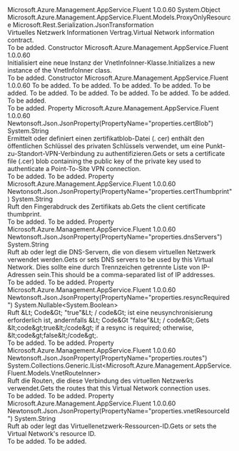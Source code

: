<Type Name="VnetInfoInner" FullName="Microsoft.Azure.Management.AppService.Fluent.Models.VnetInfoInner">
  <TypeSignature Language="C#" Value="public class VnetInfoInner : Microsoft.Azure.Management.AppService.Fluent.Models.ProxyOnlyResource" />
  <TypeSignature Language="ILAsm" Value=".class public auto ansi beforefieldinit VnetInfoInner extends Microsoft.Azure.Management.AppService.Fluent.Models.ProxyOnlyResource" />
  <TypeSignature Language="DocId" Value="T:Microsoft.Azure.Management.AppService.Fluent.Models.VnetInfoInner" />
  <TypeSignature Language="VB.NET" Value="Public Class VnetInfoInner&#xA;Inherits ProxyOnlyResource" />
  <TypeSignature Language="F#" Value="type VnetInfoInner = class&#xA;    inherit ProxyOnlyResource" />
  <AssemblyInfo>
    <AssemblyName>Microsoft.Azure.Management.AppService.Fluent</AssemblyName>
    <AssemblyVersion>1.0.0.60</AssemblyVersion>
  </AssemblyInfo>
  <Base>
    <BaseTypeName>System.Object</BaseTypeName>
    <BaseTypeName FrameworkAlternate="azure-dotnet">Microsoft.Azure.Management.AppService.Fluent.Models.ProxyOnlyResource</BaseTypeName>
  </Base>
  <Interfaces />
  <Attributes>
    <Attribute>
      <AttributeName>Microsoft.Rest.Serialization.JsonTransformation</AttributeName>
    </Attribute>
  </Attributes>
  <Docs>
    <summary>
            <span data-ttu-id="63a19-101">Virtuelles Netzwerk Informationen Vertrag.</span><span class="sxs-lookup"><span data-stu-id="63a19-101">Virtual Network information contract.</span></span>
            </summary>
    <remarks>To be added.</remarks>
  </Docs>
  <Members>
    <Member MemberName=".ctor">
      <MemberSignature Language="C#" Value="public VnetInfoInner ();" />
      <MemberSignature Language="ILAsm" Value=".method public hidebysig specialname rtspecialname instance void .ctor() cil managed" />
      <MemberSignature Language="DocId" Value="M:Microsoft.Azure.Management.AppService.Fluent.Models.VnetInfoInner.#ctor" />
      <MemberSignature Language="VB.NET" Value="Public Sub New ()" />
      <MemberType>Constructor</MemberType>
      <AssemblyInfo>
        <AssemblyName>Microsoft.Azure.Management.AppService.Fluent</AssemblyName>
        <AssemblyVersion>1.0.0.60</AssemblyVersion>
      </AssemblyInfo>
      <Parameters />
      <Docs>
        <summary>
            <span data-ttu-id="63a19-102">Initialisiert eine neue Instanz der VnetInfoInner-Klasse.</span><span class="sxs-lookup"><span data-stu-id="63a19-102">Initializes a new instance of the VnetInfoInner class.</span></span>
            </summary>
        <remarks>To be added.</remarks>
      </Docs>
    </Member>
    <Member MemberName=".ctor">
      <MemberSignature Language="C#" Value="public VnetInfoInner (string id = null, string name = null, string kind = null, string type = null, string vnetResourceId = null, string certThumbprint = null, string certBlob = null, System.Collections.Generic.IList&lt;Microsoft.Azure.Management.AppService.Fluent.Models.VnetRouteInner&gt; routes = null, Nullable&lt;bool&gt; resyncRequired = null, string dnsServers = null);" />
      <MemberSignature Language="ILAsm" Value=".method public hidebysig specialname rtspecialname instance void .ctor(string id, string name, string kind, string type, string vnetResourceId, string certThumbprint, string certBlob, class System.Collections.Generic.IList`1&lt;class Microsoft.Azure.Management.AppService.Fluent.Models.VnetRouteInner&gt; routes, valuetype System.Nullable`1&lt;bool&gt; resyncRequired, string dnsServers) cil managed" />
      <MemberSignature Language="DocId" Value="M:Microsoft.Azure.Management.AppService.Fluent.Models.VnetInfoInner.#ctor(System.String,System.String,System.String,System.String,System.String,System.String,System.String,System.Collections.Generic.IList{Microsoft.Azure.Management.AppService.Fluent.Models.VnetRouteInner},System.Nullable{System.Boolean},System.String)" />
      <MemberSignature Language="VB.NET" Value="Public Sub New (Optional id As String = null, Optional name As String = null, Optional kind As String = null, Optional type As String = null, Optional vnetResourceId As String = null, Optional certThumbprint As String = null, Optional certBlob As String = null, Optional routes As IList(Of VnetRouteInner) = null, Optional resyncRequired As Nullable(Of Boolean) = null, Optional dnsServers As String = null)" />
      <MemberSignature Language="F#" Value="new Microsoft.Azure.Management.AppService.Fluent.Models.VnetInfoInner : string * string * string * string * string * string * string * System.Collections.Generic.IList&lt;Microsoft.Azure.Management.AppService.Fluent.Models.VnetRouteInner&gt; * Nullable&lt;bool&gt; * string -&gt; Microsoft.Azure.Management.AppService.Fluent.Models.VnetInfoInner" Usage="new Microsoft.Azure.Management.AppService.Fluent.Models.VnetInfoInner (id, name, kind, type, vnetResourceId, certThumbprint, certBlob, routes, resyncRequired, dnsServers)" />
      <MemberType>Constructor</MemberType>
      <AssemblyInfo>
        <AssemblyName>Microsoft.Azure.Management.AppService.Fluent</AssemblyName>
        <AssemblyVersion>1.0.0.60</AssemblyVersion>
      </AssemblyInfo>
      <Parameters>
        <Parameter Name="id" Type="System.String" />
        <Parameter Name="name" Type="System.String" />
        <Parameter Name="kind" Type="System.String" />
        <Parameter Name="type" Type="System.String" />
        <Parameter Name="vnetResourceId" Type="System.String" />
        <Parameter Name="certThumbprint" Type="System.String" />
        <Parameter Name="certBlob" Type="System.String" />
        <Parameter Name="routes" Type="System.Collections.Generic.IList&lt;Microsoft.Azure.Management.AppService.Fluent.Models.VnetRouteInner&gt;" />
        <Parameter Name="resyncRequired" Type="System.Nullable&lt;System.Boolean&gt;" />
        <Parameter Name="dnsServers" Type="System.String" />
      </Parameters>
      <Docs>
        <param name="id">To be added.</param>
        <param name="name">To be added.</param>
        <param name="kind">To be added.</param>
        <param name="type">To be added.</param>
        <param name="vnetResourceId">To be added.</param>
        <param name="certThumbprint">To be added.</param>
        <param name="certBlob">To be added.</param>
        <param name="routes">To be added.</param>
        <param name="resyncRequired">To be added.</param>
        <param name="dnsServers">To be added.</param>
        <summary>To be added.</summary>
        <remarks>To be added.</remarks>
      </Docs>
    </Member>
    <Member MemberName="CertBlob">
      <MemberSignature Language="C#" Value="public string CertBlob { get; set; }" />
      <MemberSignature Language="ILAsm" Value=".property instance string CertBlob" />
      <MemberSignature Language="DocId" Value="P:Microsoft.Azure.Management.AppService.Fluent.Models.VnetInfoInner.CertBlob" />
      <MemberSignature Language="VB.NET" Value="Public Property CertBlob As String" />
      <MemberSignature Language="F#" Value="member this.CertBlob : string with get, set" Usage="Microsoft.Azure.Management.AppService.Fluent.Models.VnetInfoInner.CertBlob" />
      <MemberType>Property</MemberType>
      <AssemblyInfo>
        <AssemblyName>Microsoft.Azure.Management.AppService.Fluent</AssemblyName>
        <AssemblyVersion>1.0.0.60</AssemblyVersion>
      </AssemblyInfo>
      <Attributes>
        <Attribute>
          <AttributeName>Newtonsoft.Json.JsonProperty(PropertyName="properties.certBlob")</AttributeName>
        </Attribute>
      </Attributes>
      <ReturnValue>
        <ReturnType>System.String</ReturnType>
      </ReturnValue>
      <Docs>
        <summary>
            <span data-ttu-id="63a19-103">Ermittelt oder definiert einen zertifikatblob-Datei (. cer) enthält den öffentlichen Schlüssel des privaten Schlüssels verwendet, um eine Punkt-zu-Standort-VPN-Verbindung zu authentifizieren.</span><span class="sxs-lookup"><span data-stu-id="63a19-103">Gets or sets a certificate file (.cer) blob containing the public key of the private key used to authenticate a Point-To-Site VPN connection.</span></span>
            </summary>
        <value>To be added.</value>
        <remarks>To be added.</remarks>
      </Docs>
    </Member>
    <Member MemberName="CertThumbprint">
      <MemberSignature Language="C#" Value="public string CertThumbprint { get; }" />
      <MemberSignature Language="ILAsm" Value=".property instance string CertThumbprint" />
      <MemberSignature Language="DocId" Value="P:Microsoft.Azure.Management.AppService.Fluent.Models.VnetInfoInner.CertThumbprint" />
      <MemberSignature Language="VB.NET" Value="Public ReadOnly Property CertThumbprint As String" />
      <MemberSignature Language="F#" Value="member this.CertThumbprint : string" Usage="Microsoft.Azure.Management.AppService.Fluent.Models.VnetInfoInner.CertThumbprint" />
      <MemberType>Property</MemberType>
      <AssemblyInfo>
        <AssemblyName>Microsoft.Azure.Management.AppService.Fluent</AssemblyName>
        <AssemblyVersion>1.0.0.60</AssemblyVersion>
      </AssemblyInfo>
      <Attributes>
        <Attribute>
          <AttributeName>Newtonsoft.Json.JsonProperty(PropertyName="properties.certThumbprint")</AttributeName>
        </Attribute>
      </Attributes>
      <ReturnValue>
        <ReturnType>System.String</ReturnType>
      </ReturnValue>
      <Docs>
        <summary>
            <span data-ttu-id="63a19-104">Ruft den Fingerabdruck des Zertifikats ab.</span><span class="sxs-lookup"><span data-stu-id="63a19-104">Gets the client certificate thumbprint.</span></span>
            </summary>
        <value>To be added.</value>
        <remarks>To be added.</remarks>
      </Docs>
    </Member>
    <Member MemberName="DnsServers">
      <MemberSignature Language="C#" Value="public string DnsServers { get; set; }" />
      <MemberSignature Language="ILAsm" Value=".property instance string DnsServers" />
      <MemberSignature Language="DocId" Value="P:Microsoft.Azure.Management.AppService.Fluent.Models.VnetInfoInner.DnsServers" />
      <MemberSignature Language="VB.NET" Value="Public Property DnsServers As String" />
      <MemberSignature Language="F#" Value="member this.DnsServers : string with get, set" Usage="Microsoft.Azure.Management.AppService.Fluent.Models.VnetInfoInner.DnsServers" />
      <MemberType>Property</MemberType>
      <AssemblyInfo>
        <AssemblyName>Microsoft.Azure.Management.AppService.Fluent</AssemblyName>
        <AssemblyVersion>1.0.0.60</AssemblyVersion>
      </AssemblyInfo>
      <Attributes>
        <Attribute>
          <AttributeName>Newtonsoft.Json.JsonProperty(PropertyName="properties.dnsServers")</AttributeName>
        </Attribute>
      </Attributes>
      <ReturnValue>
        <ReturnType>System.String</ReturnType>
      </ReturnValue>
      <Docs>
        <summary>
            <span data-ttu-id="63a19-105">Ruft ab oder legt die DNS-Servern, die von diesem virtuellen Netzwerk verwendet werden.</span><span class="sxs-lookup"><span data-stu-id="63a19-105">Gets or sets DNS servers to be used by this Virtual Network.</span></span> <span data-ttu-id="63a19-106">Dies sollte eine durch Trennzeichen getrennte Liste von IP-Adressen sein.</span><span class="sxs-lookup"><span data-stu-id="63a19-106">This should be a comma-separated list of IP addresses.</span></span>
            </summary>
        <value>To be added.</value>
        <remarks>To be added.</remarks>
      </Docs>
    </Member>
    <Member MemberName="ResyncRequired">
      <MemberSignature Language="C#" Value="public Nullable&lt;bool&gt; ResyncRequired { get; }" />
      <MemberSignature Language="ILAsm" Value=".property instance valuetype System.Nullable`1&lt;bool&gt; ResyncRequired" />
      <MemberSignature Language="DocId" Value="P:Microsoft.Azure.Management.AppService.Fluent.Models.VnetInfoInner.ResyncRequired" />
      <MemberSignature Language="VB.NET" Value="Public ReadOnly Property ResyncRequired As Nullable(Of Boolean)" />
      <MemberSignature Language="F#" Value="member this.ResyncRequired : Nullable&lt;bool&gt;" Usage="Microsoft.Azure.Management.AppService.Fluent.Models.VnetInfoInner.ResyncRequired" />
      <MemberType>Property</MemberType>
      <AssemblyInfo>
        <AssemblyName>Microsoft.Azure.Management.AppService.Fluent</AssemblyName>
        <AssemblyVersion>1.0.0.60</AssemblyVersion>
      </AssemblyInfo>
      <Attributes>
        <Attribute>
          <AttributeName>Newtonsoft.Json.JsonProperty(PropertyName="properties.resyncRequired")</AttributeName>
        </Attribute>
      </Attributes>
      <ReturnValue>
        <ReturnType>System.Nullable&lt;System.Boolean&gt;</ReturnType>
      </ReturnValue>
      <Docs>
        <summary>
            <span data-ttu-id="63a19-107">Ruft &amp;Lt; Code&amp;Gt; "true"&amp;Lt; / code&amp;Gt; ist eine neusynchronisierung erforderlich ist, andernfalls &amp;Lt; Code&amp;Gt "false"&amp;Lt; / code&amp;Gt;.</span><span class="sxs-lookup"><span data-stu-id="63a19-107">Gets &amp;lt;code&amp;gt;true&amp;lt;/code&amp;gt; if a resync is required; otherwise, &amp;lt;code&amp;gt;false&amp;lt;/code&amp;gt;.</span></span>
            </summary>
        <value>To be added.</value>
        <remarks>To be added.</remarks>
      </Docs>
    </Member>
    <Member MemberName="Routes">
      <MemberSignature Language="C#" Value="public System.Collections.Generic.IList&lt;Microsoft.Azure.Management.AppService.Fluent.Models.VnetRouteInner&gt; Routes { get; }" />
      <MemberSignature Language="ILAsm" Value=".property instance class System.Collections.Generic.IList`1&lt;class Microsoft.Azure.Management.AppService.Fluent.Models.VnetRouteInner&gt; Routes" />
      <MemberSignature Language="DocId" Value="P:Microsoft.Azure.Management.AppService.Fluent.Models.VnetInfoInner.Routes" />
      <MemberSignature Language="VB.NET" Value="Public ReadOnly Property Routes As IList(Of VnetRouteInner)" />
      <MemberSignature Language="F#" Value="member this.Routes : System.Collections.Generic.IList&lt;Microsoft.Azure.Management.AppService.Fluent.Models.VnetRouteInner&gt;" Usage="Microsoft.Azure.Management.AppService.Fluent.Models.VnetInfoInner.Routes" />
      <MemberType>Property</MemberType>
      <AssemblyInfo>
        <AssemblyName>Microsoft.Azure.Management.AppService.Fluent</AssemblyName>
        <AssemblyVersion>1.0.0.60</AssemblyVersion>
      </AssemblyInfo>
      <Attributes>
        <Attribute>
          <AttributeName>Newtonsoft.Json.JsonProperty(PropertyName="properties.routes")</AttributeName>
        </Attribute>
      </Attributes>
      <ReturnValue>
        <ReturnType>System.Collections.Generic.IList&lt;Microsoft.Azure.Management.AppService.Fluent.Models.VnetRouteInner&gt;</ReturnType>
      </ReturnValue>
      <Docs>
        <summary>
            <span data-ttu-id="63a19-108">Ruft die Routen, die diese Verbindung des virtuellen Netzwerks verwendet.</span><span class="sxs-lookup"><span data-stu-id="63a19-108">Gets the routes that this Virtual Network connection uses.</span></span>
            </summary>
        <value>To be added.</value>
        <remarks>To be added.</remarks>
      </Docs>
    </Member>
    <Member MemberName="VnetResourceId">
      <MemberSignature Language="C#" Value="public string VnetResourceId { get; set; }" />
      <MemberSignature Language="ILAsm" Value=".property instance string VnetResourceId" />
      <MemberSignature Language="DocId" Value="P:Microsoft.Azure.Management.AppService.Fluent.Models.VnetInfoInner.VnetResourceId" />
      <MemberSignature Language="VB.NET" Value="Public Property VnetResourceId As String" />
      <MemberSignature Language="F#" Value="member this.VnetResourceId : string with get, set" Usage="Microsoft.Azure.Management.AppService.Fluent.Models.VnetInfoInner.VnetResourceId" />
      <MemberType>Property</MemberType>
      <AssemblyInfo>
        <AssemblyName>Microsoft.Azure.Management.AppService.Fluent</AssemblyName>
        <AssemblyVersion>1.0.0.60</AssemblyVersion>
      </AssemblyInfo>
      <Attributes>
        <Attribute>
          <AttributeName>Newtonsoft.Json.JsonProperty(PropertyName="properties.vnetResourceId")</AttributeName>
        </Attribute>
      </Attributes>
      <ReturnValue>
        <ReturnType>System.String</ReturnType>
      </ReturnValue>
      <Docs>
        <summary>
            <span data-ttu-id="63a19-109">Ruft ab oder legt das Virtuellenetzwerk-Ressourcen-ID.</span><span class="sxs-lookup"><span data-stu-id="63a19-109">Gets or sets the Virtual Network's resource ID.</span></span>
            </summary>
        <value>To be added.</value>
        <remarks>To be added.</remarks>
      </Docs>
    </Member>
  </Members>
</Type>